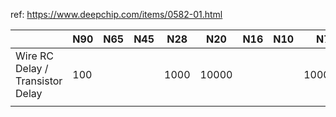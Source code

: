 ref: https://www.deepchip.com/items/0582-01.html


|                                  | N90 | N65 | N45 | N28  | N20   | N16 | N10 | N7     |
| -------------------------------- | --- | --- | --- | ---- | ----- | --- | --- | ------ |
| Wire RC Delay / Transistor Delay | 100 |     |     | 1000 | 10000 |     |     | 100000 |
|                                  |     |     |     |      |       |     |     |        |
